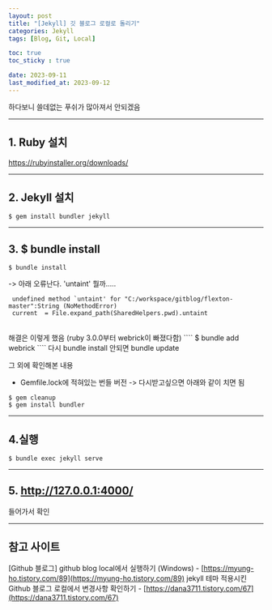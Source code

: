 ```yaml
---
layout: post
title: "[Jekyll] 깃 블로그 로컬로 돌리기"
categories: Jekyll
tags: [Blog, Git, Local]

toc: true
toc_sticky : true

date: 2023-09-11
last_modified_at: 2023-09-12
---
```


하다보니 쓸데없는 푸쉬가 많아져서 안되겠음

---
## 1. Ruby 설치
https://rubyinstaller.org/downloads/

---
## 2. Jekyll 설치
````
$ gem install bundler jekyll
````

---
## 3. $ bundle install  
````
$ bundle install 
````
-> 아래 오류난다. 'untaint' 뭘까.....
````
 undefined method `untaint' for "C:/workspace/gitblog/flexton-master":String (NoMethodError)
 current  = File.expand_path(SharedHelpers.pwd).untaint
````
<br/>
해결은 이렇게 했음 (ruby 3.0.0부터 webrick이 빠졌다함)
````
$ bundle add webrick
````
다시 bundle install 안되면 bundle update

<br/>  


그 외에 확인해본 내용 
* Gemfile.lock에 적혀있는 번들 버전 -> 다시받고싶으면 아래와 같이 치면 됨
````
$ gem cleanup
$ gem install bundler
````

---
## 4.실행
````
$ bundle exec jekyll serve
````

---
## 5. http://127.0.0.1:4000/
들어가서 확인



---
## 참고 사이트  
[Github 블로그] github blog local에서 실행하기 (Windows) - [https://myung-ho.tistory.com/89](https://myung-ho.tistory.com/89)
jekyll 테마 적용시킨 Github 블로그 로컬에서 변경사항 확인하기 - [https://dana3711.tistory.com/67](https://dana3711.tistory.com/67)